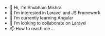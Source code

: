 - 👋 Hi, I’m Shubham Mishra
- 👀 I’m interested in Laravel and JS Framework
- 🌱 I’m currently learning Angular
- 💞️ I’m looking to collaborate on Laravel 
- 📫 How to reach me ...

<!---
shubham-tabletoptech/shubham-tabletoptech is a ✨ special ✨ repository because its `README.md` (this file) appears on your GitHub profile.
You can click the Preview link to take a look at your changes.
--->
